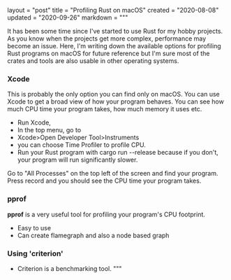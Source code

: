 layout = "post"
title = "Profiling Rust on macOS"
created = "2020-08-08"
updated = "2020-09-26"
markdown = """

It has been some time since I've started to use Rust for my hobby projects. As you know when the projects get more complex, performance may become an issue. Here, I'm writing down the available options for profiling Rust programs on macOS for future reference but I'm sure most of the crates and tools are also usable in other operating systems.

### Xcode
This is probably the only option you can find only on macOS. You can use Xcode to get a broad view of how your program behaves. You can see how much CPU time your program takes, how much memory it uses etc.
* Run Xcode,
* In the top menu, go to
* Xcode>Open Developer Tool>Instruments
* you can choose Time Profiler to profile CPU.
* Run your Rust program with cargo run --release because if you don't, your program will run significantly slower.

Go to "All Processes" on the top left of the screen and find your program. Press record and you should see the CPU time your program takes.

### pprof
**pprof** is a very useful tool for profiling your program's CPU footprint.
* Easy to use
* Can create flamegraph and also a node based graph

### Using 'criterion'
* Criterion is a benchmarking tool.
"""